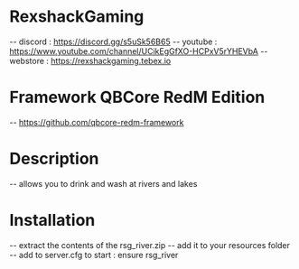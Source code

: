 # RexshackGaming
-- discord : https://discord.gg/s5uSk56B65
-- youtube : https://www.youtube.com/channel/UCikEgGfXO-HCPxV5rYHEVbA
-- webstore : https://rexshackgaming.tebex.io

# Framework QBCore RedM Edition
-- https://github.com/qbcore-redm-framework

# Description
-- allows you to drink and wash at rivers and lakes

# Installation
-- extract the contents of the rsg_river.zip
-- add it to your resources folder
-- add to server.cfg to start : ensure rsg_river